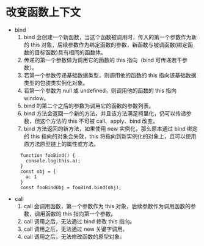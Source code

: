 # 改变函数上下文

- bind
  1. bind 会创建一个新函数，当这个函数被调用时，传入的第一个参数作为新的 this 对象，后续参数作为绑定函数的参数，新函数与被调函数(绑定函数的目标函数)具有相同的函数体。
  2. 传递的第一个参数做为调用它的函数的 this 指向（bind 可传递若干参数）。
  3. 若第一个参数传递基础数据类型，则调用他的函数的 this 指向该基础数据类型的包装类实例化对象。
  4. 若第一个参数为 null 或 undefined，则调用他的函数的 this 指向 window。
  5. bind 的第二个之后的参数为调用它的函数的参数列表。
  6. bind 方法会返回一个新的方法，并且该方法满足柯里化，仍可以传递参数，但这个方法的 this 不可被 call、apply、bind 改变。
  7. bind 方法返回的新方法，如果使用 new 实例化，那么原本通过 bind 绑定的 this 指向的对象会失效，this 将指向到新实例化的对象上，且可以使用原方法原型链上的属性或方法。
  ```
    function fooBind() {
      console.log(this.a);
    }
    const obj = {
      a: 1
    }
    const fooBindObj = fooBind.bind(obj);
  ```
- call
  1. call 会调用函数，第一个参数作为 this 对象，后续参数作为调用函数的参数，调用函数的 this 指向第一个参数。
  2. call 调用之后，无法通过 bind 修改 this 指向。
  3. call 调用之后，无法通过 new 关键字调用。
  4. call 调用之后，无法修改函数的原型对象。
